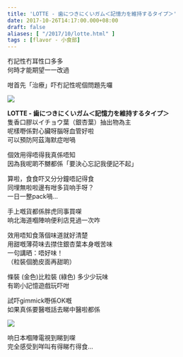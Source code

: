 ```yaml
---
title: 'LOTTE - 歯につきにくいガム＜記憶力を維持するタイプ＞'
date: 2017-10-26T14:17:00.000+08:00
draft: false
aliases: [ "/2017/10/lotte.html" ]
tags : [flavor - 小食部]
---
```


冇記性冇耳性口多多  
何時才能期望一一改過  
  
咁首先「治療」吓冇記性呢個問題先囉  

[![](https://c1.staticflickr.com/5/4449/37801419876_18ff6c009d_z.jpg)](https://c1.staticflickr.com/5/4449/37801419876_18ff6c009d_z.jpg)

**LOTTE - 歯につきにくいガム＜記憶力を維持するタイプ＞**  
隻香口膠以イチョウ葉（銀杏葉）抽出物為主  
呢樣嘢係對心臟呀腦呀血管好啦  
可以預防阿茲海默症咁喎  
  
個效用得唔得我真係唔知  
因為我呢啲不嬲都係「要決心忘記我便記不起」  
  
算啦，食食吓又分分鐘唔記得食  
同埋無啦啦邊有咁多貨响手呀？  
一日一整pack喎…  
  
手上嘅貨都係胖虎同事買㗎  
响北海道嗰陣响便利店見過一次咋  
  
效用唔知食落個味道就好清楚  
用甜嘅薄荷味去㩒住銀杏葉本身嘅苦味  
一句講晒：唔好味！  
（粒裝個脆皮面再甜啲）  
  
條裝 (金色)比粒裝 (綠色) 多少少玩味  
有啲小記憶遊戲玩吓咁  
  
試吓gimmick嘢係OK嘅  
如果真係要醫嘅話去睇中醫啦都係  

[![](https://c1.staticflickr.com/5/4445/37850092881_768ba156c1_z.jpg)](https://c1.staticflickr.com/5/4445/37850092881_768ba156c1_z.jpg)

响日本嗰陣電視到睇到㗎  
完全感受到咩叫有得睇冇得食...